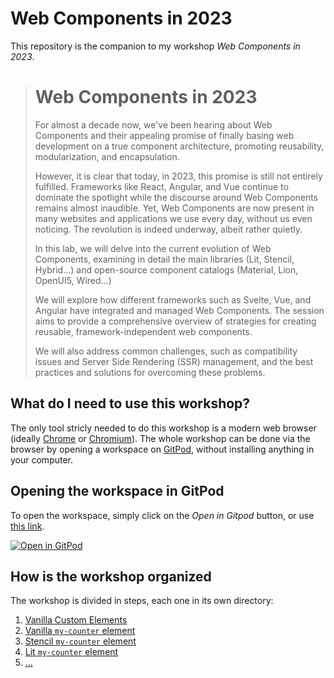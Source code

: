 # Web Components in 2023

This repository is the companion to my workshop *Web Components in 2023*.

> # Web Components in 2023
>
> For almost a decade now, we've been hearing about Web Components and their appealing promise of finally basing web development on a true component architecture, promoting reusability, modularization, and encapsulation.
>
> However, it is clear that today, in 2023, this promise is still not entirely fulfilled. Frameworks like React, Angular, and Vue continue to dominate the spotlight while the discourse around Web Components remains almost inaudible. Yet, Web Components are now present in many websites and applications we use every day, without us even noticing. The revolution is indeed underway, albeit rather quietly.
>
> In this lab, we will delve into the current evolution of Web Components, examining in detail the main libraries (Lit, Stencil, Hybrid...) and open-source component catalogs (Material, Lion, OpenUI5, Wired...)
>
> We will explore how different frameworks such as Svelte, Vue, and Angular have integrated and managed Web Components. The session aims to provide a comprehensive overview of strategies for creating reusable, framework-independent web components.
>
> We will also address common challenges, such as compatibility issues and Server Side Rendering (SSR) management, and the best practices and solutions for overcoming these problems.

## What do I need to use this workshop?

The only tool stricly needed to do this workshop is a modern web browser (ideally [Chrome](https://www.google.com/chrome/) or [Chromium](https://www.chromium.org/)). The whole workshop can be done via the browser by opening a workspace on [GitPod](https://gitpod.io), without installing anything in your computer. 

## Opening the workspace in GitPod

To open the workspace, simply click on the *Open in Gitpod* button, or use [this link](https://gitpod.io/#https://github.com/LostInBrittany/web-components-in-2023.git).

[![Open in GitPod](https://gitpod.io/button/open-in-gitpod.svg)](https://gitpod.io/#https://github.com/LostInBrittany/web-components-in-2023.git)

## How is the workshop organized 

The workshop is divided in steps, each one in its own directory:

1. [Vanilla Custom Elements](./step-01/)
1. [Vanilla `my-counter` element](./step-02/)
1. [Stencil `my-counter` element](./step-03/)
1. [Lit `my-counter` element](./step-04/)
1. [...](./step-05/)